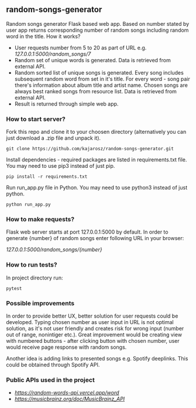 ## random-songs-generator

Random songs generator Flask based web app. Based on number stated by user app returns corresponding number of random songs including random word in the title. How it works?

* User requests number from 5 to 20 as part of URL e.g. *127.0.0.1:5000/random_songs/7*
* Random set of unique words is generated. Data is retrieved from external API.
* Random sorted list of unique songs is generated. Every song includes subsequent random word from set in it's title. For every word -  song pair there's information about album title and artist name. Chosen songs are always best ranked songs from resource list. Data is retrieved from external API.
* Result is returned through simple web app.

### How to start server?

Fork this repo and clone it to your choosen directory (alternatively you can just download a .zip file and unpack it).
```
git clone https://github.com/kajarosz/random-songs-generator.git
```

Install dependencies - required packages are listed in requirements.txt file. You may need to use pip3 instead of just pip.
```
pip install -r requirements.txt
```

Run run_app.py file in Python. You may need to use python3 instead of just python.
```
python run_app.py
```

### How to make requests?

Flask web server starts at port 127.0.0.1:5000 by default. In order to generate {number} of random songs enter following URL in your browser:

*127.0.0.1:5000/random_songs/{number}*

### How to run tests?

In project directory run:
```
pytest
```

### Possible improvements

In order to provide better UX, better solution for user requests could be developed. Typing chosen number as user input in URL is not optimal solution, as it's not user friendly and creates risk for wrong input (number out of range, nonintiger etc.). Great improvement would be creating view with numbered buttons -  after clicking button with chosen number, user would receive page response with random songs.

Another idea is adding links to presented songs e.g. Spotify deeplinks. This could be obtained through Spotify API.

### Public APIs used in the project

* *https://random-words-api.vercel.app/word*
* *https://musicbrainz.org/doc/MusicBrainz_API*
